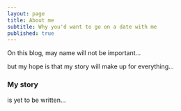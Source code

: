 ```yaml
---
layout: page
title: About me
subtitle: Why you'd want to go on a date with me
published: true
---
```


On this blog, may name will not be important...

but my hope is that my story will make up for everything...

### My story

is yet to be written...

